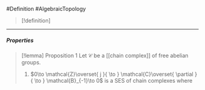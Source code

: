 #Definition #AlgebraicTopology 

> [!definition]


---
##### Properties
> [!lemma] Proposition 1
> Let $\mathcal{C}$ be a [[chain complex]] of free abelian groups. 
> 1. $0\to \mathcal{Z}\overset{ j }{ \to } \mathcal{C}\overset{ \partial }{ \to } \mathcal{B}_{-1}\to 0$ is a SES of chain complexes where